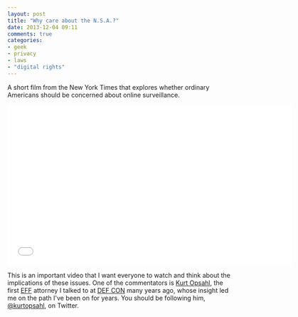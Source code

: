 ```yaml
---
layout: post
title: "Why care about the N.S.A.?"
date: 2013-12-04 09:11
comments: true
categories:
- geek
- privacy
- laws
- "digital rights"
---
```

A short film from the New York Times that explores whether ordinary Americans should be concerned about online surveillance.

<iframe width="640" height="360" src="//www.youtube-nocookie.com/embed/S61eL_06RZ4" frameborder="0" allowfullscreen></iframe>

This is an important video that I want everyone to watch and think about the implications of these issues. One of the commentators is <a href="https://www.eff.org/about/staff/kurt-opsahl">Kurt Opsahl</a>, the first <a href="https://www.eff.org/">EFF</a> attorney I talked to at <a href="https://www.defcon.org/">DEF CON</a> many years ago, whose insight led me on the path I've been on for years. You should be following him, <a href="https://twitter.com/kurtopsahl">@kurtopsahl</a>, on Twitter.
